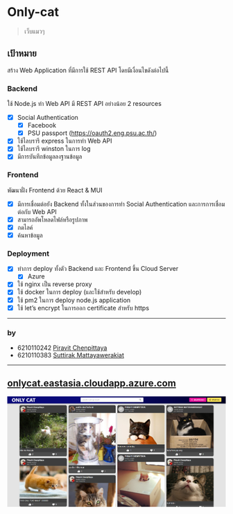 # Only-cat 
> เว็บแมวๆ
## เป้าหมาย
สร้าง Web Application ที่มีการใช้ REST API โดยมีเงื่อนไขดังต่อไปนี้
### Backend 
ใช้ Node.js ทำ Web API มี REST API อย่างน้อย 2 resources  
- [x] Social Authentication  
    - [x] Facebook 
    - [x] PSU passport (https://oauth2.eng.psu.ac.th/)
- [x] ใช้ไลบรารี express ในการทำ Web API 
- [x] ใช้ไลบรารี winston ในการ log
- [x] มีการบันทึกข้อมูลลงฐานข้อมูล
### Frontend 
พัฒนาฝั่ง Frontend ด้วย React & MUI
- [x] มีการเชื่อมต่อยัง Backend ทั้งในส่วนของการทำ Social Authentication และการการเชื่อมต่อกับ Web API
- [x] สามารถอัพโหลดไฟล์หรือรูปภาพ
- [x] กดไลค์
- [x] ค้นหาข้อมูล

### Deployment

- [x] ทำการ deploy ทั้งตัว Backend และ Frontend ขึ้น Cloud Server 
    - [x] Azure
- [x] ใช้ nginx เป็น reverse proxy
- [x] ใช้ docker ในการ deploy (และใช้สำหรับ develop)
- [x] ใช้ pm2 ในการ deploy node.js application
- [x] ใช้ let’s encrypt ในการออก certificate สำหรับ https

---

### by
- 6210110242 [Piravit Chenpittaya](https://github.com/karnzx)
- 6210110383 [Suttirak Mattayawerakiat](https://github.com/suttirak-mattaya)

---
## [onlycat.eastasia.cloudapp.azure.com](https://onlycat.eastasia.cloudapp.azure.com)
![home_image](https://github.com/karnzx/only-cat/blob/main/backend/public/home_pic.png)
